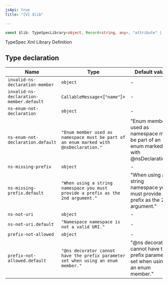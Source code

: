 ```yaml
---
jsApi: true
title: "[V] $lib"

---
```

```ts
const $lib: TypeSpecLibrary<object, Record<string, any>, "attribute" | "unwrapped" | "ns" | "nsDeclaration">;
```

TypeSpec Xml Library Definition

## Type declaration

| Name | Type | Default value |
| ------ | ------ | ------ |
| `invalid-ns-declaration-member` | `object` | - |
| `invalid-ns-declaration-member.default` | `CallableMessage`<[`"name"`]\> | - |
| `ns-enum-not-declaration` | `object` | - |
| `ns-enum-not-declaration.default` | `"Enum member used as namespace must be part of an enum marked with @nsDeclaration."` | "Enum member used as namespace must be part of an enum marked with @nsDeclaration." |
| `ns-missing-prefix` | `object` | - |
| `ns-missing-prefix.default` | `"When using a string namespace you must provide a prefix as the 2nd argument."` | "When using a string namespace you must provide a prefix as the 2nd argument." |
| `ns-not-uri` | `object` | - |
| `ns-not-uri.default` | `"Namespace namespace is not a valid URI."` | - |
| `prefix-not-allowed` | `object` | - |
| `prefix-not-allowed.default` | `"@ns decorator cannot have the prefix parameter set when using an enum member."` | "@ns decorator cannot have the prefix parameter set when using an enum member." |
